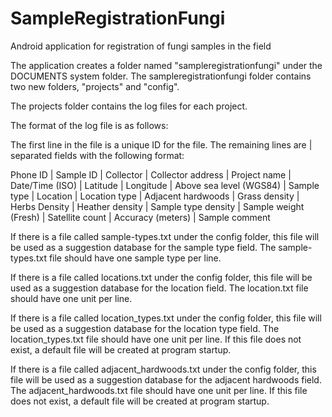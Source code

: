# SampleRegistrationFungi
Android application for registration of fungi samples in the field

The application creates a folder named "sampleregistrationfungi" under the DOCUMENTS system folder.
The sampleregistrationfungi folder contains two new folders, "projects" and "config".

The projects folder contains the log files for each project.

The format of the log file is as follows:

The first line in the file is a unique ID for the file.
The remaining lines are | separated fields with the following format:

Phone ID | Sample ID | Collector | Collector address | Project name | Date/Time (ISO) | Latitude | Longitude | Above sea level (WGS84) | Sample type | Location | Location type | Adjacent hardwoods | Grass density | Herbs Density | Heather density | Sample type density | Sample weight (Fresh) | Satellite count | Accuracy (meters) | Sample comment

If there is a file called sample-types.txt under the config folder, this file will be used as a
suggestion database for the sample type field. The sample-types.txt file should have one sample type per line.

If there is a file called locations.txt under the config folder, this file will be used as a
suggestion database for the location field. The location.txt file should have one unit per line.

If there is a file called location_types.txt under the config folder, this file will be used as a
suggestion database for the location type field. The location_types.txt file should have one unit per line.
If this file does not exist, a default file will be created at program startup.

If there is a file called adjacent_hardwoods.txt under the config folder, this file will be used as a
suggestion database for the adjacent hardwoods field. The adjacent_hardwoods.txt file should have one unit per line.
If this file does not exist, a default file will be created at program startup.